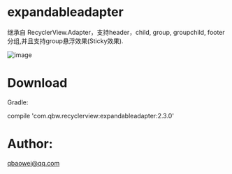 # expandableadapter



继承自 RecyclerView.Adapter，支持header，child, group, groupchild, footer 分组,并且支持group悬浮效果(Sticky效果).



![image](https://github.com/qbaowei/ExpandableAdapter/raw/master/screenshots/ExpandableAdapter.gif)

# Download


Gradle:


compile 'com.qbw.recyclerview:expandableadapter:2.3.0'


# Author:


qbaowei@qq.com

